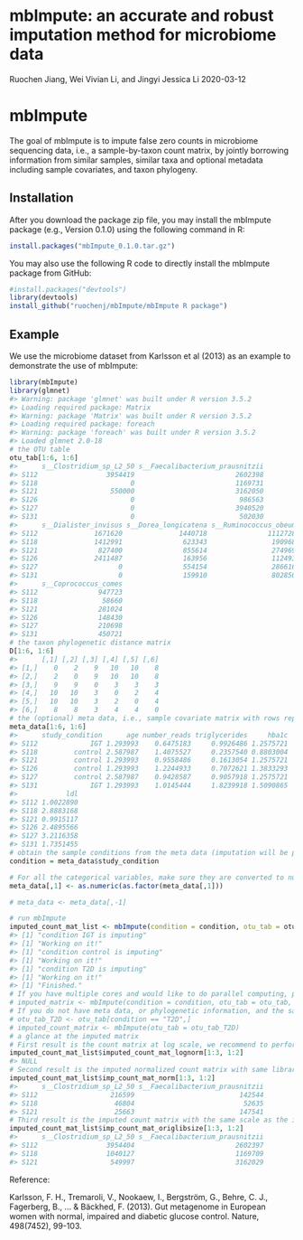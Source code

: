 mbImpute: an accurate and robust imputation method for microbiome data
================
Ruochen Jiang, Wei Vivian Li, and Jingyi Jessica Li
2020-03-12

<!-- README.md is generated from README.Rmd. Please edit that file -->

# mbImpute

<!-- badges: start -->

<!-- badges: end -->

The goal of mbImpute is to impute false zero counts in microbiome
sequencing data, i.e., a sample-by-taxon count matrix, by jointly
borrowing information from similar samples, similar taxa and optional
metadata including sample covariates, and taxon phylogeny.

## Installation

After you download the package zip file, you may install the mbImpute
package (e.g., Version 0.1.0) using the following command in R:

``` r
install.packages("mbImpute_0.1.0.tar.gz")
```

You may also use the following R code to directly install the mbImpute
package from GitHub:

``` r
#install.packages("devtools")
library(devtools)
install_github("ruochenj/mbImpute/mbImpute R package")
```

## Example

We use the microbiome dataset from Karlsson et al (2013) as an example
to demonstrate the use of mbImpute:

``` r
library(mbImpute)
library(glmnet)
#> Warning: package 'glmnet' was built under R version 3.5.2
#> Loading required package: Matrix
#> Warning: package 'Matrix' was built under R version 3.5.2
#> Loading required package: foreach
#> Warning: package 'foreach' was built under R version 3.5.2
#> Loaded glmnet 2.0-18
# the OTU table
otu_tab[1:6, 1:6]
#>      s__Clostridium_sp_L2_50 s__Faecalibacterium_prausnitzii
#> S112                 3954419                         2602398
#> S118                       0                         1169731
#> S121                  550000                         3162050
#> S126                       0                          986563
#> S127                       0                         3940520
#> S131                       0                          502030
#>      s__Dialister_invisus s__Dorea_longicatena s__Ruminococcus_obeum
#> S112              1671620              1440718               1112728
#> S118              1412991               623343                190968
#> S121               827400               855614                274969
#> S126              2411487               163956                112493
#> S127                    0               554154                286616
#> S131                    0               159910                802850
#>      s__Coprococcus_comes
#> S112               947723
#> S118                58660
#> S121               281024
#> S126               148430
#> S127               210698
#> S131               450721
# the taxon phylogenetic distance matrix 
D[1:6, 1:6]
#>      [,1] [,2] [,3] [,4] [,5] [,6]
#> [1,]    0    2    9   10   10    8
#> [2,]    2    0    9   10   10    8
#> [3,]    9    9    0    3    3    3
#> [4,]   10   10    3    0    2    4
#> [5,]   10   10    3    2    0    4
#> [6,]    8    8    3    4    4    0
# the (optional) meta data, i.e., sample covariate matrix with rows representing samples and corresponding to the rows in otu_tab
meta_data[1:6, 1:6]
#>      study_condition      age number_reads triglycerides     hba1c
#> S112             IGT 1.293993    0.6475183     0.9926486 1.2575721
#> S118         control 2.587987    1.4075527     0.2357540 0.8803004
#> S121         control 1.293993    0.9558486     0.1613054 1.2575721
#> S126         control 1.293993    1.2244933     0.7072621 1.3833293
#> S127         control 2.587987    0.9428587     0.9057918 1.2575721
#> S131             IGT 1.293993    1.0145444     1.8239918 1.5090865
#>            ldl
#> S112 1.0022890
#> S118 2.8883168
#> S121 0.9915117
#> S126 2.4895566
#> S127 3.2116358
#> S131 1.7351455
# obtain the sample conditions from the meta data (imputation will be performed within each condition)
condition = meta_data$study_condition

# For all the categorical variables, make sure they are converted to numerical.
meta_data[,1] <- as.numeric(as.factor(meta_data[,1]))

# meta_data <- meta_data[,-1]

# run mbImpute
imputed_count_mat_list <- mbImpute(condition = condition, otu_tab = otu_tab, meta_data = meta_data, D = D)
#> [1] "condition IGT is imputing"
#> [1] "Working on it!"
#> [1] "condition control is imputing"
#> [1] "Working on it!"
#> [1] "condition T2D is imputing"
#> [1] "Working on it!"
#> [1] "Finished."
# If you have multiple cores and would like to do parallel computing, please use the following command
# imputed_matrix <- mbImpute(condition = condition, otu_tab = otu_tab, meta_data = meta_data, D = D, k =5, parallel = TRUE, ncores = 4)
# If you do not have meta data, or phylogenetic information, and the samples belong to one condition
# otu_tab_T2D <- otu_tab[condition == "T2D",]
# imputed_count_matrix <- mbImpute(otu_tab = otu_tab_T2D)
# a glance at the imputed matrix
# First result is the count matrix at log scale, we recommend to perform downstream analysis on this data as the distribution for the values in each taxon follows approximately normal distribution (see our paper for more results)
imputed_count_mat_list$imputed_count_mat_lognorm[1:3, 1:2]
#> NULL
# Second result is the imputed normalized count matrix with same library size set to 10^6 for each sample (subject/person).
imputed_count_mat_list$imp_count_mat_norm[1:3, 1:2]
#>      s__Clostridium_sp_L2_50 s__Faecalibacterium_prausnitzii
#> S112                  216599                          142544
#> S118                   46804                           52635
#> S121                   25663                          147541
# Third result is the imputed count matrix with the same scale as the input count matrix.
imputed_count_mat_list$imp_count_mat_origlibsize[1:3, 1:2]
#>      s__Clostridium_sp_L2_50 s__Faecalibacterium_prausnitzii
#> S112                 3954404                         2602397
#> S118                 1040127                         1169709
#> S121                  549997                         3162029
```

Reference:

Karlsson, F. H., Tremaroli, V., Nookaew, I., Bergström, G., Behre, C.
J., Fagerberg, B., … & Bäckhed, F. (2013). Gut metagenome in European
women with normal, impaired and diabetic glucose control. Nature,
498(7452), 99-103.
